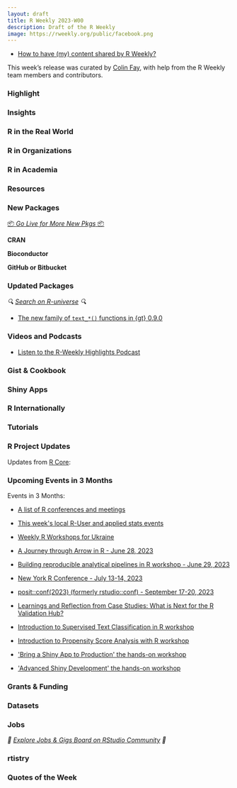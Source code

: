```yaml
---
layout: draft
title: R Weekly 2023-W00
description: Draft of the R Weekly
image: https://rweekly.org/public/facebook.png
---
```



+ [How to have (my) content shared by R Weekly?](https://github.com/rweekly/rweekly.org#how-to-have-my-content-shared-by-r-weekly)

This week’s release was curated by [Colin Fay](https://twitter.com/_ColinFay), with help from the R Weekly team members and contributors.



###  Highlight



### Insights



### R in the Real World



###  R in Organizations



###  R in Academia



###  Resources



###  New Packages

<p class="added-hostname"><a href="https://rweekly.org/live" target="_blank" class="externalLink">📦 <i>Go Live for More New Pkgs</i> 📦</a></p>


**CRAN**



**Bioconductor**



**GitHub or Bitbucket**



### Updated Packages

<i>🔍 [Search on R-universe](https://r-universe.dev/search/) 🔍</i>

+ [The new family of `text_*()` functions in {gt} 0.9.0](https://posit.co/blog/new-text-functions-in-gt-0-9-0/)

###  Videos and Podcasts

* [Listen to the R-Weekly Highlights Podcast](https://rweekly.fireside.fm/)


### Gist & Cookbook



### Shiny Apps



### R Internationally



###  Tutorials



<!--<div class="post-more-begin></div><div class="post-more-end"></div>-->

###  R Project Updates

Updates from [R Core](http://developer.r-project.org/blosxom.cgi/R-devel/NEWS):


###  Upcoming Events in 3 Months

Events in 3 Months:

+ [A list of R conferences and meetings](https://jumpingrivers.github.io/meetingsR/events.html)

+ [This week's local R-User and applied stats events](https://community.rstudio.com/c/irl)

+ [Weekly R Workshops for Ukraine](https://sites.google.com/view/dariia-mykhailyshyna/main/r-workshops-for-ukraine)

+ [A Journey through Arrow in R - June 28, 2023](https://ropensci.org/commcalls/jun2023-arrow/)

+ [Building reproducible analytical pipelines in R workshop - June 29, 2023](https://r-posts.com/building-reproducible-analytical-pipelines-in-r-workshop/)

+ [New York R Conference - July 13-14, 2023](https://rstats.ai/nyr.html)

+ [posit::conf(2023) (formerly rstudio::conf) - September 17-20, 2023](https://posit.co/conference/)

+ [Learnings and Reflection from Case Studies: What is Next for the R Validation Hub?](https://www.r-consortium.org/blog/2023/06/14/learnings-and-reflection-from-case-studies-what-is-next-for-the-r-validation-hub)

+ [Introduction to Supervised Text Classification in R workshop](https://r-posts.com/introduction-to-supervised-text-classification-in-r-workshop/)

+ [Introduction to Propensity Score Analysis with R workshop](https://r-posts.com/introduction-to-propensity-score-analysis-with-r-workshop/)

+ ['Bring a Shiny App to Production' the hands-on workshop](https://mirai-solutions.ch/news/2023/06/16/announce-shiny4-ws/)

+ ['Advanced Shiny Development' the hands-on workshop](https://mirai-solutions.ch/news/2023/06/09/announce-shiny3-ws/)


### Grants & Funding


### Datasets


### Jobs

<i>💼 [Explore Jobs & Gigs Board on RStudio Community](https://community.rstudio.com/c/jobs/) 💼</i>

###  rtistry


###  Quotes of the Week
